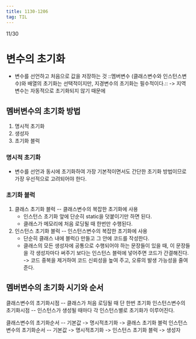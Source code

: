 ```yaml
---
title: 1130-1206
tag: TIL
---
```


11/30
# 변수의 초기화
 * 변수를 선언하고 처음으로 값을 저장하는 것
::멤버변수 (클래스변수와 인스턴스변수)와 배열의 초기화는 선택적이지만, 지경변수의 초기화는 필수적이다.::
-> 지역변수는 자동적으로 초기화되지 않기 때문에

## 멤버변수의 초기화 방법
1. 명시적 초기화
2. 생성자
3. 초기화 블럭

### 명시적 초기화
* 변수를 선언과 동시에 초기화하여 가장 기본적이면서도 간단한 초기화 방법이므로 가장 우선적으로 고려되어야 한다.

### 초기화 블럭
1. 클래스 초기화 블럭 -- 클래스변수의 복잡한 초기화에 사용
	* 인스턴스  초기화 앞에 단순히 static을 덧붙이기만 하면 된다.
	* 클래스가 메모리에 처음 로딩될 때 한번만 수행된다.
2. 인스턴스 초기화 블럭 -- 인스턴스변수의 복잡한 초기화에 사용
	* 단순히 클래스 내에 블럭{} 만들고 그 안에 코드를 작성한다.
	* 클래스의 모든 생성자에 공통으로 수행되어야 하는 문장들이 있을 때, 이 문장들을 각 생성자마다 써주기 보다는 인스턴스 블럭에 넣어주면 코드가 간결해진다.
-> 코드 중복을 제거하여 코드 신뢰성을 높여 주고, 오류의 발생 가능성을 줄여준다.

## 멤버변수의 초기화 시기와 순서
클래스변수의 초기화시점 -- 클래스가 처음 로딩될 때 단 한번 초기화
인스턴스변수의 초기화시점 -- 인스턴스가 생성될 때마다 각 인스턴스별로 초기화가 이루어진다.

클래스변수의 초기화순서 -- 기본값 -> 명시적초기화 -> 클래스 초기화 블럭
인스턴스변수의 초기화순서 -- 기본값 -> 명시적초기화 -> 인스턴스 초기화 블럭 -> 생성자


